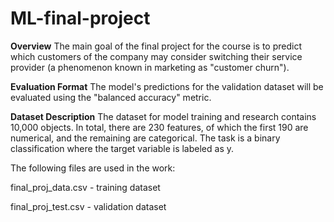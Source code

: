 # ML-final-project

**Overview**
The main goal of the final project for the course is to predict which customers of the company may consider switching their service provider (a phenomenon known in marketing as "customer churn").

**Evaluation Format**
The model's predictions for the validation dataset will be evaluated using the "balanced accuracy" metric.

**Dataset Description**
The dataset for model training and research contains 10,000 objects. In total, there are 230 features, of which the first 190 are numerical, and the remaining are categorical. The task is a binary classification where the target variable is labeled as y.

The following files are used in the work:

final_proj_data.csv - training dataset

final_proj_test.csv - validation dataset